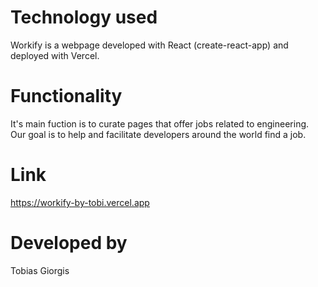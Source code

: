 # Technology used

Workify is a webpage developed with React (create-react-app) and deployed with Vercel.

# Functionality

It's main fuction is to curate pages that offer jobs related to engineering. Our goal is to help and facilitate developers around the world find a job.

# Link

https://workify-by-tobi.vercel.app

# Developed by

Tobias Giorgis
